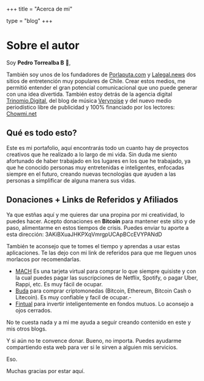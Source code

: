 +++
title = "Acerca de mi"

type = "blog"
+++

# **Sobre el autor**

Soy **Pedro Torrealba B** :wave:,<br>

También soy unos de los fundadores de [Porlaputa.com](https://porlaputa.com) y [Lalegal.news](https://lalegal.news) dos sitios de entretención muy populares de Chile. Crear estos medios, me permitió entender el gran potencial comunicacional que uno puede generar con una idea divertida. También estoy detrás de la agencia digital [Trinomio.Digital](https://trinomio.digital), del blog de música [Verynoise](https://verynoise.com) y del nuevo medio periodístico libre de publicidad y 100% financiado por los lectores: [Chowmi.net](https://chowmi.net)

## Qué es todo esto?

Este es mi portafolio, aquí encontrarás todo un cuanto hay de proyectos creativos que he realizado a lo largo de mi vida. Sin duda me siento afortunado de haber trabajado en los lugares en los que he trabajado, ya que he conocido personas muy entretenidas e inteligentes, enfocadas siempre en el futuro, creando nuevas tecnologías que ayuden a las personas a simplificar de alguna manera sus vidas.


## Donaciones + Links de Referidos y Afiliados

Ya que estñas aquí y me quieres dar una propina por mi creatividad, lo puedes hacer. Acepto donaciones en **Bitcoin** para mantener este sitio y de paso, alimentarme en estos tiempos de crisis. Puedes enviar tu aporte a esta dirección: 3AKiBXuaJHKPXqVmrgpUCApBCcEVYPANdD

También te aconsejo que te tomes el tiempo y aprendas a usar estas aplicaciones. Te las dejo con mi link de referidos para que me lleguen unos morlacos por recomendarlas.

- [MACH](https://bajamach.com/k01i5s2rs7) Es una tarjeta virtual para comprar lo que siempre quisiste y con la cual puedes pagar las suscripciones de Netflix, Spotify, o pagar Uber, Rappi, etc. Es muy fácil de ocupar.
- [Buda](https://buda.com/registro?rf=4FZE2XUQD) para comprar criptomonedas (Bitcoin, Ethereum, Bitcoin Cash o Litecoin). Es muy confiable y facil de ocupar.-
- [Fintual](https://fintual.cl/r/pedrot18) para invertir inteligentemente en fondos mutuos. Lo aconsejo a ojos cerrados.

No te cuesta nada y a mi me ayuda a seguir creando contenido en este y mis otros blogs.

Y si aún no te convence donar. Bueno, no importa. Puedes ayudarme compartiendo esta web para ver si le sirven a alguien mis servicios. 

Eso.

Muchas gracias por estar aquí.
